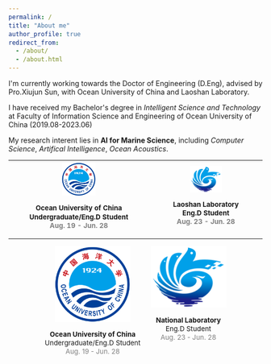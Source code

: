 ```yaml
---
permalink: /
title: "About me"
author_profile: true
redirect_from: 
  - /about/
  - /about.html
---
```


I'm currently working towards the Doctor of Engineering (D.Eng), advised by Pro.Xiujun Sun, with Ocean University of China and Laoshan Laboratory.

I have received my Bachelor's degree in *Intelligent Science and Technology* at Faculty of Information Science and Engineering of Ocean University of China (2019.08-2023.06)

My research interent lies in **AI for Marine Science**, including *Computer Science*, *Artifical Intelligence*, *Ocean Acoustics*.



<table align="center" width="100%">
    <tbody>
        <tr>
            <th width="20%" align="center" valign="middle">
                <a href="http://www.ouc.edu.cn">
                    <img src="../images/ouc.png" alt="sym" width="25%">
                </a>
                <p style="text-align:center; font-size:10pt; line-height:1.3;">
                    <b>Ocean University of China</b><br>
                    Undergraduate/Eng.D Student<br>
                    <span style="color:#808080">Aug. 19 - Jun. 28</span>
                </p>
            </th>
            <th width="20%" align="center" valign="middle">
                <a href="https://www.lsnl.cn/">
                    <img src="../images/laoshan.png" alt="sym" width="30%">
                </a>
                <p style="text-align:center; font-size:10pt; line-height:1.3;">
                    <b>Laoshan Laboratory</b><br>
                    Eng.D Student<br>
                    <span style="color:#808080">Aug. 23 - Jun. 28</span>
                </p>
            </th>
        </tr>
    </tbody>
</table>



<div style="display: flex; justify-content: center;">

  <!-- Ocean University of China 图片和字幕 -->
  <div style="text-align: center; margin-right: 20px;">
    <a href="http://www.ouc.edu.cn/main.htm">
      <img src="../images/ouc.png" alt="Ocean University of China" width="150">
    </a>
    <p style="font-size:10pt; line-height:1.3;">
      <b>Ocean University of China</b><br>
      Undergraduate/Eng.D Student<br>
      <span style="color:#808080">Aug. 19 - Jun. 28</span>
    </p>
  </div>

  <!-- National Laboratory 图片和字幕 -->
  <div style="text-align: center;">
    <a href="http://www.qnlm.ac/index">
      <img src="../images/laoshan.png" alt="National Laboratory" width="150">
    </a>
    <p style="font-size:10pt; line-height:1.3;">
      <b>National Laboratory</b><br>
      Eng.D Student<br>
      <span style="color:#808080">Aug. 23 - Jun. 28</span>
    </p>
  </div>

</div>





